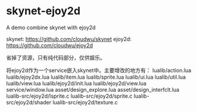 skynet-ejoy2d
=============

A demo combine skynet with ejoy2d

skynet:
https://github.com/cloudwu/skynet
ejoy2d:
https://github.com/cloudwu/ejoy2d

省掉了资源，只有纯代码部分，仅供娱乐。

将ejoy2d作为一个service嵌入skynet中。主要增改的地方有：
lualib/action.lua lualib/ejoy2dx.lua lualib/item.lua lualib/sprite.lua 
lualib/ui.lua lualib/util.lua lualib/view.lua lualib/ejoy2d/init.lua lualib/ejoy2d/view.lua service/window.lua asset/design_explore.lua asset/design_interfclt.lua lualib-src/ejoy2d/lsprite.c lualib-src/ejoy2d/sprite.c lualib-src/ejoy2d/shader lualib-src/ejoy2d/texture.c
